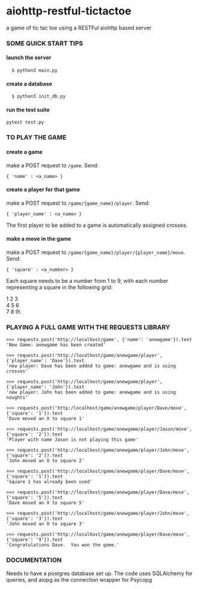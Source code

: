 # aiohttp-restful-tictactoe
a game of tic tac toe using a RESTFul aiohttp based server

### SOME QUICK START TIPS

#### launch the server
```
  $ python3 main.py
```

#### create a database
```
  $ python3 init_db.py
```

#### run the test suite
```
pytest test.py
```

### TO PLAY THE GAME

#### create a game
make a POST request to ```/game```.  Send:
```
{ 'name' : <a_name> }
```

#### create a player for that game

make a POST request to ```/game/{game_name}/player```. Send:
```
{ 'player_name' : <a_name> }
```
The first player to be added to a game is automatically assigned crosses.

#### make a move in the game
make a POST request to ```/game/{game_name}/player/{player_name}/move```. Send:
```
{ 'square' : <a_number> }
```
Each square needs to be a number from 1 to 9, with each number representing a square in the following grid:

1 2 3\
4 5 6\
7 8 9\

### PLAYING A FULL GAME WITH THE REQUESTS LIBRARY
```
>>> requests.post('http://localhost/game', {'name': 'anewgame'}).text
'New Game: anewgame has been created'

>>> requests.post('http://localhost/game/anewgame/player', {'player_name': 'Dave'}).text
'new player: Dave has been added to game: anewgame and is using crosses'

>>> requests.post('http://localhost/game/anewgame/player', {'player_name': 'John'}).text
'new player: John has been added to game: anewgame and is using noughts'

>>> requests.post('http:/localhost/game/anewgame/player/Dave/move', {'square': '1'}).text
'Dave moved an X to square 1'

>>> requests.post('http://localhost/game/anewgame/player/Jason/move', {'square': '2'}).text
'Player with name Jason is not playing this game'

>>> requests.post('http://localhost/game/anewgame/player/John/move', {'square': '2'}).text
'John moved an O to square 2'

>>> requests.post('http://localhost/game/anewgame/player/Dave/move', {'square': '1'}).text
'Square 1 has already been used'

>>> requests.post('http://localhost/game/anewgame/player/Dave/move', {'square': '5'}).text
'Dave moved an X to square 5'

>>> requests.post('http://localhost/game/anewgame/player/John/move', {'square': '3'}).text
'John moved an O to square 3'

>>> requests.post('http://localhost/game/anewgame/player/Dave/move', {'square': '9'}).text
'Congratulations Dave.  You won the game.'
```

### DOCUMENTATION

Needs to have a postgres database set up.
The code uses SQLAlchemy for queries, and aiopg as the connection wrapper for Psycopg

